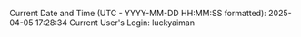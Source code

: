 Current Date and Time (UTC - YYYY-MM-DD HH:MM:SS formatted): 2025-04-05 17:28:34
Current User's Login: luckyaiman
